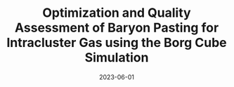 ---
title: "Optimization and Quality Assessment of Baryon Pasting for Intracluster Gas using the Borg Cube Simulation"
collection: publications
permalink: /publication/2023-06-01-Optimization-and-Quality-Assessment-of-Baryon-Pasting-for-Intracluster-Gas-using-the-Borg-Cube-Simulation
date: 2023-06-01
venue: 'arXiv e-prints'
citation: ' F. K\&apos;eruzor\&apos;e,  L. Bleem,  M. Buehlmann et al., &quot;Optimization and Quality Assessment of Baryon Pasting for Intracluster Gas using the Borg Cube Simulation.&quot; arXiv e-prints, 2023.'
---